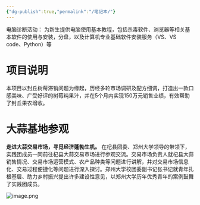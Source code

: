 ```yaml
---
{"dg-publish":true,"permalink":"/笔记本/"}
---
```


电脑诊断活动：
为新生提供电脑使用基本教程，包括杀毒软件、浏览器等相关基本软件的使用与安装，分盘，以及计算机专业基础软件安装服务（VS、VS code、Python）等

# 项目说明
本项目以封丘树莓滞销问题为缘起，历经多轮市场调研及配方细调，打造出一款口感美味、广受好评的树莓纯果汁，并在5个月内实现150万元销售业绩，有效帮助了封丘果农增收。

# 大蒜基地参观
**走进大蒜交易市场，寻觅经济蓬勃生机。** 在杞县团委、郑州大学领导的带领下，实践团成员一同前往杞县大蒜交易市场进行参观交流。交易市场负责人就杞县大蒜销售情况、交易市场运营模式、农产品种类等问题进行讲解，并对交易市场信息化、交易过程便捷化等问题进行深入探讨。郑州大学校团委副书记张书记就青年扎根基层、助力乡村振兴提出许多建设性意见，以郑州大学历年优秀青年的案例鼓舞了实践团成员。

![image.png](https://anyulin-1327793486.cos.ap-beijing.myqcloud.com/20240719144625.png)
